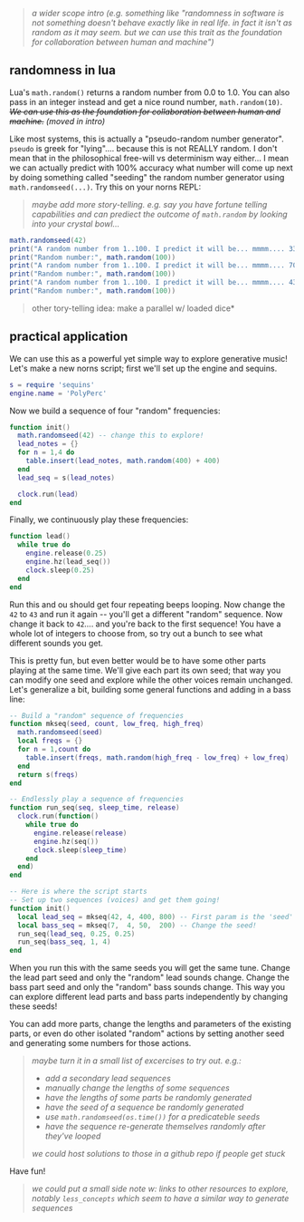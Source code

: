 
> *a wider scope intro (e.g. something like "randomness in software is not something doesn't behave exactly like in real life. in fact it isn't as random as it may seem. but we can use this trait as the foundation for collaboration between human and machine")*


## randomness in lua

Lua's `math.random()` returns a random number from 0.0 to 1.0. You can also pass in an integer instead and get a nice round number, `math.random(10)`. *~~We can use this as the foundation for collaboration between human and machine.~~ (moved in intro)*

Like most systems, this is actually a "pseudo-random number generator". `pseudo` is greek for "lying".... because this is not REALLY random. I don't mean that in the philosophical free-will vs determinism way either... I mean we can actually predict with 100% accuracy what number will come up next by doing something called "seeding" the random number generator using `math.randomseed(...)`. Try this on your norns REPL:

> *maybe add more story-telling. e.g. say you have fortune telling capabilities and can prediect the outcome of `math.random` by looking into your crystal bowl...*

```lua
math.randomseed(42)
print("A random number from 1..100. I predict it will be... mmmm.... 33")
print("Random number:", math.random(100))
print("A random number from 1..100. I predict it will be... mmmm.... 70")
print("Random number:", math.random(100))
print("A random number from 1..100. I predict it will be... mmmm.... 43")
print("Random number:", math.random(100))
```

> other tory-telling idea: make a parallel w/ loaded dice*


## practical application

We can use this as a powerful yet simple way to explore generative music! Let's make a new norns script; first we'll set up the engine and sequins.

```lua
s = require 'sequins'
engine.name = 'PolyPerc'
```

Now we build a sequence of four "random" frequencies:
```lua
function init()
  math.randomseed(42) -- change this to explore!
  lead_notes = {}
  for n = 1,4 do
    table.insert(lead_notes, math.random(400) + 400)
  end
  lead_seq = s(lead_notes)

  clock.run(lead)
end
```

Finally, we continuously play these frequencies:

```lua
function lead()
  while true do
    engine.release(0.25)
    engine.hz(lead_seq())
    clock.sleep(0.25)
  end
end
```

Run this and ou should get four repeating beeps looping. Now change the `42` to `43` and run it again -- you'll get a different "random" sequence. Now change it back to `42`.... and you're back to the first sequence! You have a whole lot of integers to choose from, so try out a bunch to see what different sounds you get.

This is pretty fun, but even better would be to have some other parts playing at the same time. We'll give each part its own seed; that way you can modify one seed and explore while the other voices remain unchanged. Let's generalize a bit, building some general functions and adding in a bass line:

```lua
-- Build a "random" sequence of frequencies
function mkseq(seed, count, low_freq, high_freq)
  math.randomseed(seed)
  local freqs = {}
  for n = 1,count do
    table.insert(freqs, math.random(high_freq - low_freq) + low_freq)
  end
  return s(freqs)
end

-- Endlessly play a sequence of frequencies
function run_seq(seq, sleep_time, release)
  clock.run(function()
    while true do
      engine.release(release)
      engine.hz(seq())
      clock.sleep(sleep_time)
    end
  end)
end

-- Here is where the script starts
-- Set up two sequences (voices) and get them going!
function init()
  local lead_seq = mkseq(42, 4, 400, 800) -- First param is the 'seed'
  local bass_seq = mkseq(7,  4, 50,  200) -- Change the seed!
  run_seq(lead_seq, 0.25, 0.25)
  run_seq(bass_seq, 1, 4)
end
```

When you run this with the same seeds you will get the same tune. Change the lead part seed and only the "random" lead sounds change. Change the bass part seed and only the "random" bass sounds change. This way you can explore different lead parts and bass parts independently by changing these seeds!

You can add more parts, change the lengths and parameters of the existing parts, or even do other isolated "random" actions by setting another seed and generating some numbers for those actions.

> *maybe turn it in a small list of excercises to try out.*
> *e.g.:*
> - *add a secondary lead sequences*
> - *manually change the lengths of some sequences*
> - *have the lengths of some parts be randomly generated*
> - *have the seed of a sequence be randomly generated*
> - *use `math.randomseed(os.time())` for a predicateble seeds*
> - *have the sequence re-generate themselves randomly after they've looped*
>
> *we could host solutions to those in a github repo if people get stuck*


Have fun!

> *we could put a small side note w: links to other resources to explore, notably `less_concepts` which seem to have a similar way to generate sequences*
